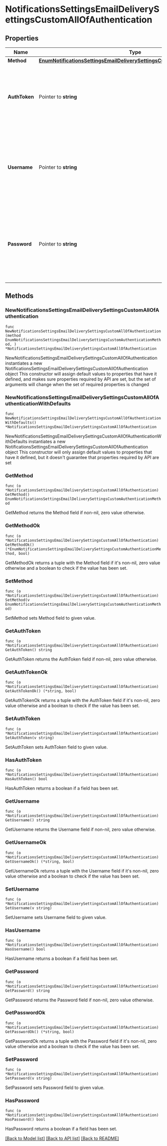 # NotificationsSettingsEmailDeliverySettingsCustomAllOfAuthentication

## Properties

Name | Type | Description | Notes
------------ | ------------- | ------------- | -------------
**Method** | [**EnumNotificationsSettingsEmailDeliverySettingsCustomAuthenticationMethod**](EnumNotificationsSettingsEmailDeliverySettingsCustomAuthenticationMethod.md) |  | 
**AuthToken** | Pointer to **string** | If you specified &#x60;BEARER&#x60; as the authentication method, use authToken to provide the bearer token to use. | [optional] 
**Username** | Pointer to **string** | If you specified &#x60;BASIC&#x60; as the authentication method, use username to provide the username for authenticating with the email provider. | [optional] 
**Password** | Pointer to **string** | If you specified &#x60;BASIC&#x60; as the authentication method, use password to provide the password for authenticating with the email provider. | [optional] 

## Methods

### NewNotificationsSettingsEmailDeliverySettingsCustomAllOfAuthentication

`func NewNotificationsSettingsEmailDeliverySettingsCustomAllOfAuthentication(method EnumNotificationsSettingsEmailDeliverySettingsCustomAuthenticationMethod, ) *NotificationsSettingsEmailDeliverySettingsCustomAllOfAuthentication`

NewNotificationsSettingsEmailDeliverySettingsCustomAllOfAuthentication instantiates a new NotificationsSettingsEmailDeliverySettingsCustomAllOfAuthentication object
This constructor will assign default values to properties that have it defined,
and makes sure properties required by API are set, but the set of arguments
will change when the set of required properties is changed

### NewNotificationsSettingsEmailDeliverySettingsCustomAllOfAuthenticationWithDefaults

`func NewNotificationsSettingsEmailDeliverySettingsCustomAllOfAuthenticationWithDefaults() *NotificationsSettingsEmailDeliverySettingsCustomAllOfAuthentication`

NewNotificationsSettingsEmailDeliverySettingsCustomAllOfAuthenticationWithDefaults instantiates a new NotificationsSettingsEmailDeliverySettingsCustomAllOfAuthentication object
This constructor will only assign default values to properties that have it defined,
but it doesn't guarantee that properties required by API are set

### GetMethod

`func (o *NotificationsSettingsEmailDeliverySettingsCustomAllOfAuthentication) GetMethod() EnumNotificationsSettingsEmailDeliverySettingsCustomAuthenticationMethod`

GetMethod returns the Method field if non-nil, zero value otherwise.

### GetMethodOk

`func (o *NotificationsSettingsEmailDeliverySettingsCustomAllOfAuthentication) GetMethodOk() (*EnumNotificationsSettingsEmailDeliverySettingsCustomAuthenticationMethod, bool)`

GetMethodOk returns a tuple with the Method field if it's non-nil, zero value otherwise
and a boolean to check if the value has been set.

### SetMethod

`func (o *NotificationsSettingsEmailDeliverySettingsCustomAllOfAuthentication) SetMethod(v EnumNotificationsSettingsEmailDeliverySettingsCustomAuthenticationMethod)`

SetMethod sets Method field to given value.


### GetAuthToken

`func (o *NotificationsSettingsEmailDeliverySettingsCustomAllOfAuthentication) GetAuthToken() string`

GetAuthToken returns the AuthToken field if non-nil, zero value otherwise.

### GetAuthTokenOk

`func (o *NotificationsSettingsEmailDeliverySettingsCustomAllOfAuthentication) GetAuthTokenOk() (*string, bool)`

GetAuthTokenOk returns a tuple with the AuthToken field if it's non-nil, zero value otherwise
and a boolean to check if the value has been set.

### SetAuthToken

`func (o *NotificationsSettingsEmailDeliverySettingsCustomAllOfAuthentication) SetAuthToken(v string)`

SetAuthToken sets AuthToken field to given value.

### HasAuthToken

`func (o *NotificationsSettingsEmailDeliverySettingsCustomAllOfAuthentication) HasAuthToken() bool`

HasAuthToken returns a boolean if a field has been set.

### GetUsername

`func (o *NotificationsSettingsEmailDeliverySettingsCustomAllOfAuthentication) GetUsername() string`

GetUsername returns the Username field if non-nil, zero value otherwise.

### GetUsernameOk

`func (o *NotificationsSettingsEmailDeliverySettingsCustomAllOfAuthentication) GetUsernameOk() (*string, bool)`

GetUsernameOk returns a tuple with the Username field if it's non-nil, zero value otherwise
and a boolean to check if the value has been set.

### SetUsername

`func (o *NotificationsSettingsEmailDeliverySettingsCustomAllOfAuthentication) SetUsername(v string)`

SetUsername sets Username field to given value.

### HasUsername

`func (o *NotificationsSettingsEmailDeliverySettingsCustomAllOfAuthentication) HasUsername() bool`

HasUsername returns a boolean if a field has been set.

### GetPassword

`func (o *NotificationsSettingsEmailDeliverySettingsCustomAllOfAuthentication) GetPassword() string`

GetPassword returns the Password field if non-nil, zero value otherwise.

### GetPasswordOk

`func (o *NotificationsSettingsEmailDeliverySettingsCustomAllOfAuthentication) GetPasswordOk() (*string, bool)`

GetPasswordOk returns a tuple with the Password field if it's non-nil, zero value otherwise
and a boolean to check if the value has been set.

### SetPassword

`func (o *NotificationsSettingsEmailDeliverySettingsCustomAllOfAuthentication) SetPassword(v string)`

SetPassword sets Password field to given value.

### HasPassword

`func (o *NotificationsSettingsEmailDeliverySettingsCustomAllOfAuthentication) HasPassword() bool`

HasPassword returns a boolean if a field has been set.


[[Back to Model list]](../README.md#documentation-for-models) [[Back to API list]](../README.md#documentation-for-api-endpoints) [[Back to README]](../README.md)


